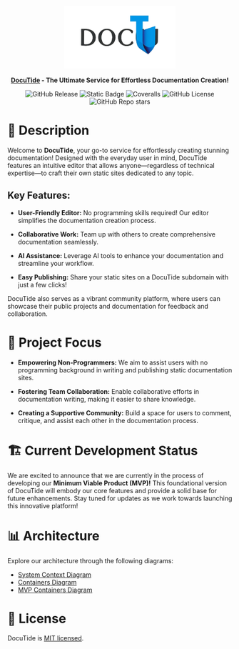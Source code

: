 <p align="center">
  <a href="https://github.com/neojelll/DocuTide" target="blank">
	  <img src="docs/images/DocuTide-logo.png" width="250" alt="DocuTide logo" />
	</a>
</p>

<p align="center"> 
  <b>
	  <a href="https://github.com/neojelll/DocuTide" target="_blank">DocuTide</a> - The Ultimate Service for Effortless Documentation Creation!
	</b> 
</p>

<p align="center"> 
  <img alt="GitHub Release" src="https://img.shields.io/github/v/release/neojelll/DocuTide?include_prereleases&display_name=release&style=flat">
	<img alt="Static Badge" src="https://img.shields.io/badge/TypeScript-5.5-blue?style=flat">
	<img alt="Coveralls" src="https://img.shields.io/coverallsCoverage/github/neojelll/DocuTide?style=flat">
	<img alt="GitHub License" src="https://img.shields.io/github/license/neojelll/DocuTide?style=flat">
	<img alt="GitHub Repo stars" src="https://img.shields.io/github/stars/neojelll/DocuTide?style=social">
</p>

# 🌟 Description

Welcome to **DocuTide**, your go-to service for effortlessly creating stunning documentation! Designed with the everyday user in mind, DocuTide features an intuitive editor that allows anyone—regardless of technical expertise—to craft their own static sites dedicated to any topic.

## Key Features:

- **User-Friendly Editor:** No programming skills required! Our editor simplifies the documentation creation process.

- **Collaborative Work:** Team up with others to create comprehensive documentation seamlessly.

- **AI Assistance:** Leverage AI tools to enhance your documentation and streamline your workflow.

- **Easy Publishing:** Share your static sites on a DocuTide subdomain with just a few clicks!

DocuTide also serves as a vibrant community platform, where users can showcase their public projects and documentation for feedback and collaboration.

# 🚀 Project Focus

- **Empowering Non-Programmers:** We aim to assist users with no programming background in writing and publishing static documentation sites.

- **Fostering Team Collaboration:** Enable collaborative efforts in documentation writing, making it easier to share knowledge.

- **Creating a Supportive Community:** Build a space for users to comment, critique, and assist each other in the documentation process.

# 🏗️ Current Development Status

We are excited to announce that we are currently in the process of developing our **Minimum Viable Product (MVP)!** This foundational version of DocuTide will embody our core features and provide a solid base for future enhancements. Stay tuned for updates as we work towards launching this innovative platform!

# 📊 Architecture

Explore our architecture through the following diagrams:

- [System Context Diagram](architecture/diagrams/system-context-diagram.png)
- [Containers Diagram](architecture/diagrams/containers-diagram.png)
- [MVP Containers Diagram](architecture/diagrams/mvp-diagram.png)

# 📜 License

DocuTide is [MIT licensed](LICENSE).
